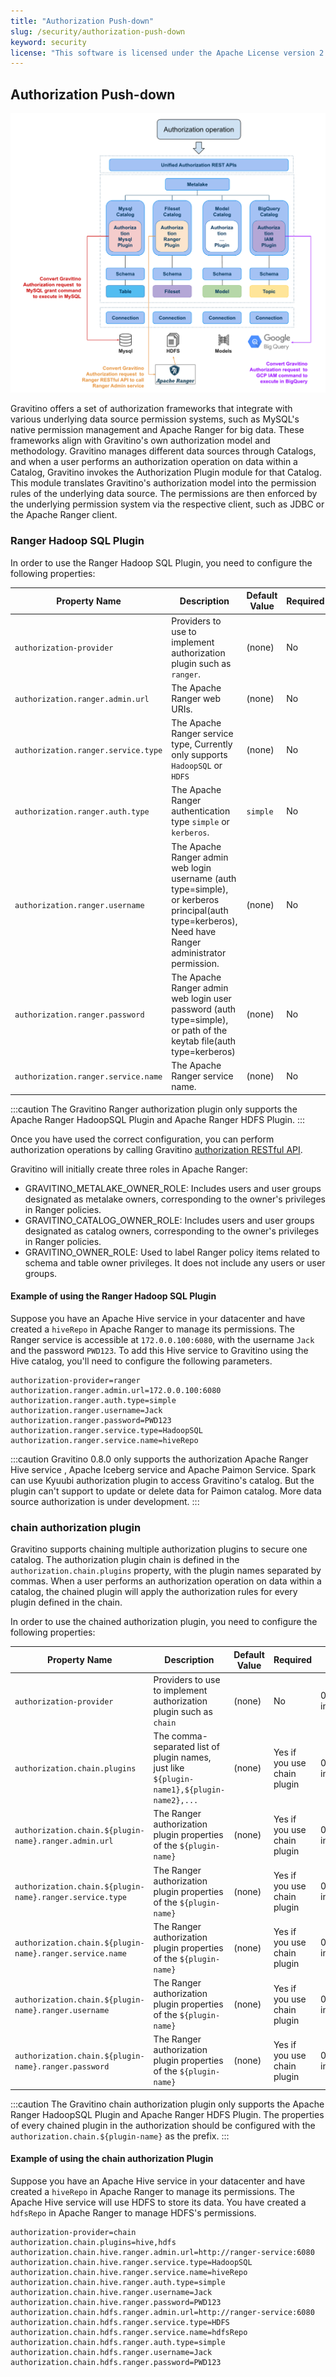 ```yaml
---
title: "Authorization Push-down"
slug: /security/authorization-push-down
keyword: security
license: "This software is licensed under the Apache License version 2."
---
```


## Authorization Push-down

![authorization push down](../assets/security/authorization-pushdown.png)

Gravitino offers a set of authorization frameworks that integrate with various underlying data source permission systems, such as MySQL's native permission management and Apache Ranger for big data. These frameworks align with Gravitino's own authorization model and methodology.
Gravitino manages different data sources through Catalogs, and when a user performs an authorization operation on data within a Catalog, Gravitino invokes the Authorization Plugin module for that Catalog.
This module translates Gravitino's authorization model into the permission rules of the underlying data source. The permissions are then enforced by the underlying permission system via the respective client, such as JDBC or the Apache Ranger client.

### Ranger Hadoop SQL Plugin

In order to use the Ranger Hadoop SQL Plugin, you need to configure the following properties:

| Property Name                       | Description                                                                                                                                          | Default Value | Required | Since Version    |
|-------------------------------------|------------------------------------------------------------------------------------------------------------------------------------------------------|---------------|----------|------------------|
| `authorization-provider`            | Providers to use to implement authorization plugin such as `ranger`.                                                                                 | (none)        | No       | 0.6.0-incubating |
| `authorization.ranger.admin.url`    | The Apache Ranger web URIs.                                                                                                                          | (none)        | No       | 0.6.0-incubating |
| `authorization.ranger.service.type` | The Apache Ranger service type, Currently only supports `HadoopSQL` or `HDFS`                                                                        | (none)        | No       | 0.8.0-incubating |
| `authorization.ranger.auth.type`    | The Apache Ranger authentication type `simple` or `kerberos`.                                                                                        | `simple`      | No       | 0.6.0-incubating |
| `authorization.ranger.username`     | The Apache Ranger admin web login username (auth type=simple), or kerberos principal(auth type=kerberos), Need have Ranger administrator permission. | (none)        | No       | 0.6.0-incubating |
| `authorization.ranger.password`     | The Apache Ranger admin web login user password (auth type=simple), or path of the keytab file(auth type=kerberos)                                   | (none)        | No       | 0.6.0-incubating |
| `authorization.ranger.service.name` | The Apache Ranger service name.                                                                                                                      | (none)        | No       | 0.6.0-incubating |

:::caution
The Gravitino Ranger authorization plugin only supports the Apache Ranger HadoopSQL Plugin and Apache Ranger HDFS Plugin.
:::

Once you have used the correct configuration, you can perform authorization operations by calling Gravitino [authorization RESTful API](https://gravitino.apache.org/docs/latest/api/rest/grant-roles-to-a-user).

Gravitino will initially create three roles in Apache Ranger:

- GRAVITINO_METALAKE_OWNER_ROLE: Includes users and user groups designated as metalake owners, corresponding to the owner's privileges in Ranger policies.
- GRAVITINO_CATALOG_OWNER_ROLE: Includes users and user groups designated as catalog owners, corresponding to the owner's privileges in Ranger policies.
- GRAVITINO_OWNER_ROLE: Used to label Ranger policy items related to schema and table owner privileges. It does not include any users or user groups.

#### Example of using the Ranger Hadoop SQL Plugin

Suppose you have an Apache Hive service in your datacenter and have created a `hiveRepo` in Apache Ranger to manage its permissions.
The Ranger service is accessible at `172.0.0.100:6080`, with the username `Jack` and the password `PWD123`.
To add this Hive service to Gravitino using the Hive catalog, you'll need to configure the following parameters.

```properties
authorization-provider=ranger
authorization.ranger.admin.url=172.0.0.100:6080
authorization.ranger.auth.type=simple
authorization.ranger.username=Jack
authorization.ranger.password=PWD123
authorization.ranger.service.type=HadoopSQL
authorization.ranger.service.name=hiveRepo
```

:::caution
Gravitino 0.8.0 only supports the authorization Apache Ranger Hive service , Apache Iceberg service and Apache Paimon Service. 
Spark can use Kyuubi authorization plugin to access Gravitino's catalog. But the plugin can't support to update or delete data for Paimon catalog.
More data source authorization is under development.
:::

### chain authorization plugin

Gravitino supports chaining multiple authorization plugins to secure one catalog.
The authorization plugin chain is defined in the `authorization.chain.plugins` property, with the plugin names separated by commas.
When a user performs an authorization operation on data within a catalog, the chained plugin will apply the authorization rules for every plugin defined in the chain.

In order to use the chained authorization plugin, you need to configure the following properties:

| Property Name                                             | Description                                                                               | Default Value | Required                    | Since Version    |
|-----------------------------------------------------------|-------------------------------------------------------------------------------------------|---------------|-----------------------------|------------------|
| `authorization-provider`                                  | Providers to use to implement authorization plugin such as `chain`                        | (none)        | No                          | 0.8.0-incubating |
| `authorization.chain.plugins`                             | The comma-separated list of plugin names, just like `${plugin-name1},${plugin-name2},...` | (none)        | Yes if you use chain plugin | 0.8.0-incubating |
| `authorization.chain.${plugin-name}.ranger.admin.url`     | The Ranger authorization plugin properties of the `${plugin-name}`                        | (none)        | Yes if you use chain plugin | 0.8.0-incubating |
| `authorization.chain.${plugin-name}.ranger.service.type`  | The Ranger authorization plugin properties of the `${plugin-name}`                        | (none)        | Yes if you use chain plugin | 0.8.0-incubating |
| `authorization.chain.${plugin-name}.ranger.service.name`  | The Ranger authorization plugin properties of the `${plugin-name}`                        | (none)        | Yes if you use chain plugin | 0.8.0-incubating |
| `authorization.chain.${plugin-name}.ranger.username`      | The Ranger authorization plugin properties of the `${plugin-name}`                        | (none)        | Yes if you use chain plugin | 0.8.0-incubating |
| `authorization.chain.${plugin-name}.ranger.password`      | The Ranger authorization plugin properties of the `${plugin-name}`                        | (none)        | Yes if you use chain plugin | 0.8.0-incubating |

:::caution
The Gravitino chain authorization plugin only supports the Apache Ranger HadoopSQL Plugin and Apache Ranger HDFS Plugin.
The properties of every chained plugin in the authorization should be configured with the `authorization.chain.${plugin-name}` as the prefix.
:::

#### Example of using the chain authorization Plugin

Suppose you have an Apache Hive service in your datacenter and have created a `hiveRepo` in Apache Ranger to manage its permissions.
The Apache Hive service will use HDFS to store its data. You have created a `hdfsRepo` in Apache Ranger to manage HDFS's permissions.

```properties
authorization-provider=chain
authorization.chain.plugins=hive,hdfs
authorization.chain.hive.ranger.admin.url=http://ranger-service:6080
authorization.chain.hive.ranger.service.type=HadoopSQL
authorization.chain.hive.ranger.service.name=hiveRepo
authorization.chain.hive.ranger.auth.type=simple
authorization.chain.hive.ranger.username=Jack
authorization.chain.hive.ranger.password=PWD123
authorization.chain.hdfs.ranger.admin.url=http://ranger-service:6080
authorization.chain.hdfs.ranger.service.type=HDFS
authorization.chain.hdfs.ranger.service.name=hdfsRepo
authorization.chain.hdfs.ranger.auth.type=simple
authorization.chain.hdfs.ranger.username=Jack
authorization.chain.hdfs.ranger.password=PWD123
```